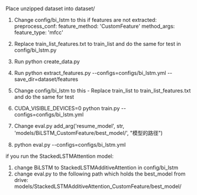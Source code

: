



Place unzipped dataset into dataset/

1. Change config/bi_lstm to this if features are not extracted: 
preprocess_conf:
  feature_method: 'CustomFeature'
  method_args:
    feature_type: 'mfcc'

2. Replace train_list_features.txt to train_list and do the same for test in config/bi_lstm.py

3. Run python create_data.py

4. Run python extract_features.py --configs=configs/bi_lstm.yml --save_dir=dataset/features

5. Change config/bi_lstm to this - Replace train_list to train_list_features.txt and do the same for test

6. CUDA_VISIBLE_DEVICES=0 python train.py --configs=configs/bi_lstm.yml

7. Change eval.py 
add_arg('resume_model',     str,   'models/BiLSTM_CustomFeature/best_model/',  "模型的路径")


8. python eval.py --configs=configs/bi_lstm.yml

if you run the StackedLSTMAttention model: 
1. change BiLSTM to StackedLSTMAdditiveAttention in config/bi_lstm
2. change eval.py to the following path which holds the best_model from drive: models/StackedLSTMAdditiveAttention_CustomFeature/best_model/
